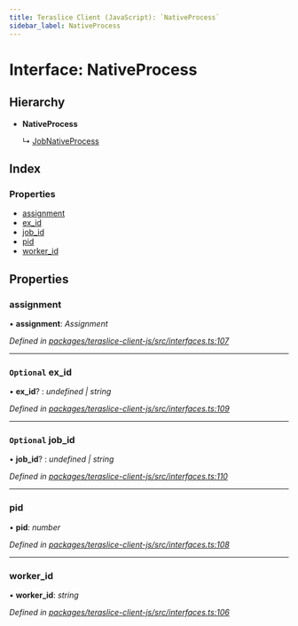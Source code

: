 ```yaml
---
title: Teraslice Client (JavaScript): `NativeProcess`
sidebar_label: NativeProcess
---
```


# Interface: NativeProcess

## Hierarchy

* **NativeProcess**

  ↳ [JobNativeProcess](jobnativeprocess.md)

## Index

### Properties

* [assignment](nativeprocess.md#assignment)
* [ex_id](nativeprocess.md#optional-ex_id)
* [job_id](nativeprocess.md#optional-job_id)
* [pid](nativeprocess.md#pid)
* [worker_id](nativeprocess.md#worker_id)

## Properties

###  assignment

• **assignment**: *Assignment*

*Defined in [packages/teraslice-client-js/src/interfaces.ts:107](https://github.com/terascope/teraslice/blob/f95bb5556/packages/teraslice-client-js/src/interfaces.ts#L107)*

___

### `Optional` ex_id

• **ex_id**? : *undefined | string*

*Defined in [packages/teraslice-client-js/src/interfaces.ts:109](https://github.com/terascope/teraslice/blob/f95bb5556/packages/teraslice-client-js/src/interfaces.ts#L109)*

___

### `Optional` job_id

• **job_id**? : *undefined | string*

*Defined in [packages/teraslice-client-js/src/interfaces.ts:110](https://github.com/terascope/teraslice/blob/f95bb5556/packages/teraslice-client-js/src/interfaces.ts#L110)*

___

###  pid

• **pid**: *number*

*Defined in [packages/teraslice-client-js/src/interfaces.ts:108](https://github.com/terascope/teraslice/blob/f95bb5556/packages/teraslice-client-js/src/interfaces.ts#L108)*

___

###  worker_id

• **worker_id**: *string*

*Defined in [packages/teraslice-client-js/src/interfaces.ts:106](https://github.com/terascope/teraslice/blob/f95bb5556/packages/teraslice-client-js/src/interfaces.ts#L106)*
